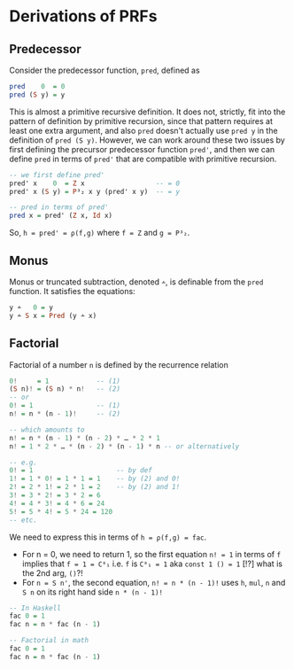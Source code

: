 # Derivations of PRFs


## Predecessor

Consider the predecessor function, `pred`, defined as

```hs
pred    0  = 0
pred (S y) = y
```

This is almost a primitive recursive definition. It does not, strictly, fit into the pattern of definition by primitive recursion, since that pattern requires at least one extra argument, and also `pred` doesn't actually use `pred y` in the definition of `pred (S y)`. However, we can work around these two issues by first defining the precursor predecessor function `pred'`, and then we can define `pred` in terms of `pred'` that are compatible with primitive recursion.

```hs
-- we first define pred'
pred' x    0  = Z x                  -- = 0
pred' x (S y) = P³₂ x y (pred' x y)  -- = y

-- pred in terms of pred'
pred x = pred' (Z x, Id x)
```

So, `h = pred' = ρ(f,g)` where `f = Z` and `g = P³₂`.


## Monus

Monus or truncated subtraction, denoted `∸`, is definable from the `pred` function. It satisfies the equations:

```hs
y ∸   0 = y
y ∸ S x = Pred (y ∸ x)
```


## Factorial

Factorial of a number `n` is defined by the recurrence relation    

```hs
0!     = 1            -- (1)
(S n)! = (S n) * n!   -- (2)
-- or
0! = 1                -- (1)
n! = n * (n - 1)!     -- (2)

-- which amounts to
n! = n * (n - 1) * (n - 2) * … * 2 * 1
n! = 1 * 2 * … * (n - 2) * (n - 1) * n -- or alternatively

-- e.g.
0! = 1                     -- by def
1! = 1 * 0! = 1 * 1 = 1    -- by (2) and 0!
2! = 2 * 1! = 2 * 1 = 2    -- by (2) and 1!
3! = 3 * 2! = 3 * 2 = 6
4! = 4 * 3! = 4 * 6 = 24
5! = 5 * 4! = 5 * 24 = 120
-- etc.
```

We need to express this in terms of `h = ρ(f,g) = fac`. 
- For n = 0, 
  we need to return 1, 
  so the first equation `n! = 1` 
  in terms of `f` implies that
  `f = 1 = C⁰₁`
  i.e. `f` is `C⁰₁ = 1`
  aka `const 1 () = 1` [!?] what is the 2nd arg, `()`?!
- For `n = S n'`, 
  the second equation, `n! = n * (n - 1)!` 
  uses `h`, `mul`, `n` and `S n` 
  on its right hand side `n * (n - 1)!`


```hs
-- In Haskell
fac 0 = 1
fac n = n * fac (n - 1)

-- Factorial in math
fac 0 = 1
fac n = n * fac (n - 1)

```
